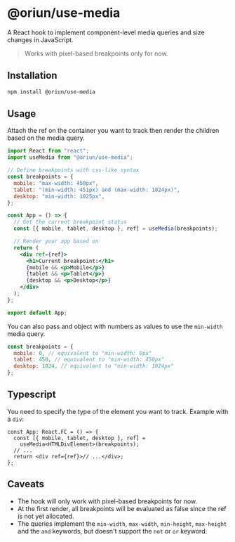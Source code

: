 # @oriun/use-media

A React hook to implement component-level media queries and size changes in JavaScript.

> Works with pixel-based breakpoints only for now.

## Installation

```bash
npm install @oriun/use-media
```

## Usage

Attach the ref on the container you want to track then render the children based on the media query.

```jsx
import React from "react";
import useMedia from "@oriun/use-media";

// Define breakpoints with css-like syntax
const breakpoints = {
  mobile: "max-width: 450px",
  tablet: "(min-width: 451px) and (max-width: 1024px)",
  desktop: "min-width: 1025px",
};

const App = () => {
  // Get the current breakpoint status
  const [{ mobile, tablet, desktop }, ref] = useMedia(breakpoints);

  // Render your app based on
  return (
    <div ref={ref}>
      <h1>Current breakpoint:</h1>
      {mobile && <p>Mobile</p>}
      {tablet && <p>Tablet</p>}
      {desktop && <p>Desktop</p>}
    </div>
  );
};

export default App;
```

You can also pass and object with numbers as values to use the `min-width` media query.

```js
const breakpoints = {
  mobile: 0, // equivalent to "min-width: 0px"
  tablet: 450, // equivalent to "min-width: 450px"
  desktop: 1024, // equivalent to "min-width: 1024px"
};
```

## Typescript

You need to specify the type of the element you want to track.
Example with a `div`:

```tsx
const App: React.FC = () => {
  const [{ mobile, tablet, desktop }, ref] =
    useMedia<HTMLDivElement>(breakpoints);
  // ...
  return <div ref={ref}>// ...</div>;
};
```

## Caveats

- The hook will only work with pixel-based breakpoints for now.
- At the first render, all breakpoints will be evaluated as false since the ref is not yet allocated.
- The queries implement the `min-width`, `max-width`, `min-height`, `max-height` and the `and` keywords, but doesn't support the `not` or `or` keyword.
